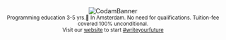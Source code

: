 
<div align="center">
  <img src="https://user-images.githubusercontent.com/63303990/169256690-69fc13b2-f6a9-4313-b4b8-4dba223455b0.jpeg" alt="CodamBanner">
</div>

<div align="center">
	<sub>
	Programming education 3-5 yrs.📍 In Amsterdam. No need for qualifications. Tuition-fee covered 100% unconditional.
	</sub>
	</br>
	<sub>
	Visit our <a href="https://www.codam.nl/">website</a> to start <a href="https://twitter.com/search?q=%23writeyourfuture&src=hashtag_click">#writeyourfuture</a>
	</sub>
</div>
